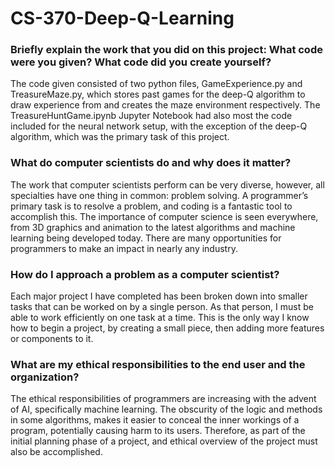 # CS-370-Deep-Q-Learning

### Briefly explain the work that you did on this project: What code were you given? What code did you create yourself?
The code given consisted of two python files, GameExperience.py and TreasureMaze.py, which stores past games for the deep-Q algorithm to draw experience from and creates the maze environment respectively. The TreasureHuntGame.ipynb Jupyter Notebook had also most the code included for the neural network setup, with the exception of the deep-Q algorithm, which was the primary task of this project. 

### What do computer scientists do and why does it matter?
The work that computer scientists perform can be very diverse, however, all specialties have one thing in common: problem solving. A programmer’s primary task is to resolve a problem, and coding is a fantastic tool to accomplish this. The importance of computer science is seen everywhere, from 3D graphics and animation to the latest algorithms and machine learning being developed today. There are many opportunities for programmers to make an impact in nearly any industry.

### How do I approach a problem as a computer scientist?
Each major project I have completed has been broken down into smaller tasks that can be worked on by a single person. As that person, I must be able to work efficiently on one task at a time. This is the only way I know how to begin a project, by creating a small piece, then adding more features or components to it.

### What are my ethical responsibilities to the end user and the organization?
The ethical responsibilities of programmers are increasing with the advent of AI, specifically machine learning. The obscurity of the logic and methods in some algorithms, makes it easier to conceal the inner workings of a program, potentially causing harm to its users. Therefore, as part of the initial planning phase of a project, and ethical overview of the project must also be accomplished.
